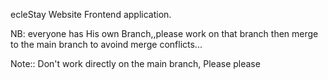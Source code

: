 ecleStay Website Frontend application.

NB:  everyone has His own Branch,,please work on that branch then merge to the main branch to avoind merge conflicts...

Note:: Don't work directly on the main branch, Please please
